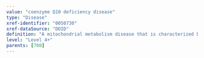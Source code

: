 ```yaml
---
value: "coenzyme Q10 deficiency disease"
type: "Disease"
xref-identifier: "0050730"
xref-dataSource: "DOID"
definition: "A mitochondrial metabolism disease that is characterized by a deficiency of CoQ10 resulting from reduced biosynthesis."
level: "Level 4+"
parents: [700]
---
```

